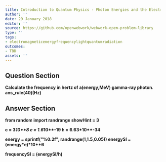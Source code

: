 ```yaml
---
title: Introduction to Quantum Physics - Photon Energies and the Electromagnetic Spectrum
author: ''
date: 29 January 2018
editor: ''
source: https://github.com/openwebwork/webwork-open-problem-library
type: ''
tags:
- electromagneticenergyfrequencylightquantumradiation
outcomes:
- TBD
assets: ''
---
```


## Question Section 

<b>
Calculate the frequency in hertz of a(energy,MeV) gamma-ray photon.
ans_rule(40)(Hz)


## Answer Section

from random import randrange
showHint = 3

c = 3*10**8
e = 1.6*10**-19
h = 6.63*10**-34

energy = sprintf("%0.2f", randrange(1,1.5,0.05))
energySI = (energy*e)*10**6

frequencySI = (energySI/h)